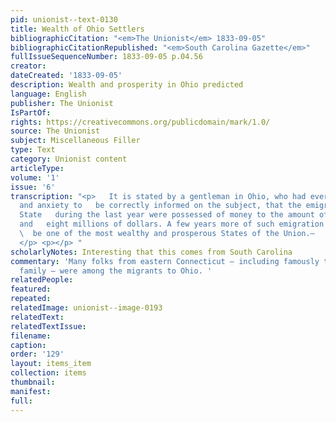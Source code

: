 ```yaml
---
pid: unionist--text-0130
title: Wealth of Ohio Settlers
bibliographicCitation: "<em>The Unionist</em> 1833-09-05"
bibliographicCitationRepublished: "<em>South Carolina Gazette</em>"
fullIssueSequenceNumber: 1833-09-05 p.04.56
creator: 
dateCreated: '1833-09-05'
description: Wealth and prosperity in Ohio predicted
language: English
publisher: The Unionist
IsPartOf: 
rights: https://creativecommons.org/publicdomain/mark/1.0/
source: The Unionist
subject: Miscellaneous Filler
type: Text
category: Unionist content
articleType: 
volume: '1'
issue: '6'
transcription: "<p>   It is stated by a gentleman in Ohio, who had every opportunity
  and anxiety to   be correctly informed on the subject, that the emigrants into that
  State   during the last year were possessed of money to the amount of between six
  and   eight millions of dollars. A few years more of such emigration and Ohio will
  \  be one of the most wealthy and prosperous States of the Union.—   <em>S.C. Gaz.</em>
  </p> <p></p> "
scholarlyNotes: Interesting that this comes from South Carolina
commentary: 'Many folks from eastern Connecticut – including famously the Cleveland
  family — were among the migrants to Ohio. '
relatedPeople: 
featured: 
repeated: 
relatedImage: unionist--image-0193
relatedText: 
relatedTextIssue: 
filename: 
caption: 
order: '129'
layout: items_item
collection: items
thumbnail: 
manifest: 
full: 
---
```

